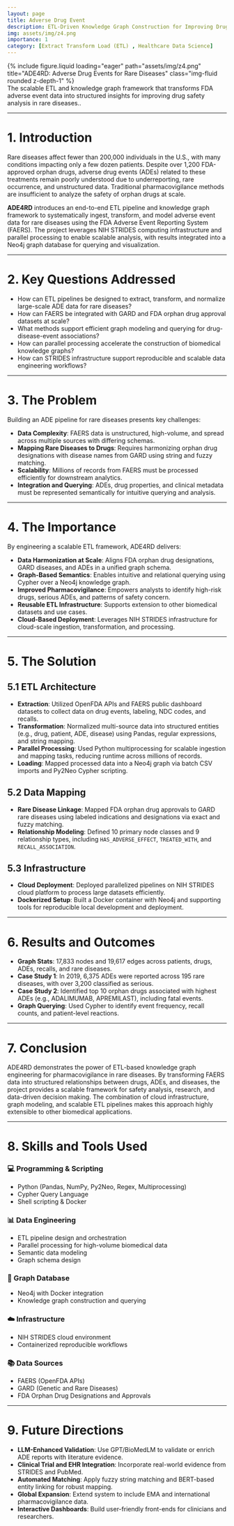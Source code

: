```yaml
---
layout: page
title: Adverse Drug Event 
description: ETL-Driven Knowledge Graph Construction for Improving Drug Safety and Pharmacovigilance in Rare Diseases
img: assets/img/z4.png
importance: 1
category: [Extract Transform Load (ETL) , Healthcare Data Science]
---
```


<!-- ### **Case Study: ADE4RD: Adverse Drug Events for Rare Diseases** -->

<div class="row justify-content-sm-center">
  <div class="col-sm-8 mt-3 mt-md-0">
    {% include figure.liquid loading="eager" path="assets/img/z4.png" title="ADE4RD: Adverse Drug Events for Rare Diseases" class="img-fluid rounded z-depth-1" %}
  </div>
</div>
<div class="caption">
    The scalable ETL and knowledge graph framework that transforms FDA adverse event data into structured insights for improving drug safety analysis in rare diseases..
</div>

---

# 1. Introduction

Rare diseases affect fewer than 200,000 individuals in the U.S., with many conditions impacting only a few dozen patients. Despite over 1,200 FDA-approved orphan drugs, adverse drug events (ADEs) related to these treatments remain poorly understood due to underreporting, rare occurrence, and unstructured data. Traditional pharmacovigilance methods are insufficient to analyze the safety of orphan drugs at scale.

**ADE4RD** introduces an end-to-end ETL pipeline and knowledge graph framework to systematically ingest, transform, and model adverse event data for rare diseases using the FDA Adverse Event Reporting System (FAERS). The project leverages NIH STRIDES computing infrastructure and parallel processing to enable scalable analysis, with results integrated into a Neo4j graph database for querying and visualization.

---

# 2. Key Questions Addressed

- How can ETL pipelines be designed to extract, transform, and normalize large-scale ADE data for rare diseases?
- How can FAERS be integrated with GARD and FDA orphan drug approval datasets at scale?
- What methods support efficient graph modeling and querying for drug-disease-event associations?
- How can parallel processing accelerate the construction of biomedical knowledge graphs?
- How can STRIDES infrastructure support reproducible and scalable data engineering workflows?

---

# 3. The Problem

Building an ADE pipeline for rare diseases presents key challenges:

- **Data Complexity**: FAERS data is unstructured, high-volume, and spread across multiple sources with differing schemas.
- **Mapping Rare Diseases to Drugs**: Requires harmonizing orphan drug designations with disease names from GARD using string and fuzzy matching.
- **Scalability**: Millions of records from FAERS must be processed efficiently for downstream analytics.
- **Integration and Querying**: ADEs, drug properties, and clinical metadata must be represented semantically for intuitive querying and analysis.

---

# 4. The Importance

By engineering a scalable ETL framework, ADE4RD delivers:

- **Data Harmonization at Scale**: Aligns FDA orphan drug designations, GARD diseases, and ADEs in a unified graph schema.
- **Graph-Based Semantics**: Enables intuitive and relational querying using Cypher over a Neo4j knowledge graph.
- **Improved Pharmacovigilance**: Empowers analysts to identify high-risk drugs, serious ADEs, and patterns of safety concern.
- **Reusable ETL Infrastructure**: Supports extension to other biomedical datasets and use cases.
- **Cloud-Based Deployment**: Leverages NIH STRIDES infrastructure for cloud-scale ingestion, transformation, and processing.

---

# 5. The Solution

## 5.1 ETL Architecture

- **Extraction**: Utilized OpenFDA APIs and FAERS public dashboard datasets to collect data on drug events, labeling, NDC codes, and recalls.
- **Transformation**: Normalized multi-source data into structured entities (e.g., drug, patient, ADE, disease) using Pandas, regular expressions, and string mapping.
- **Parallel Processing**: Used Python multiprocessing for scalable ingestion and mapping tasks, reducing runtime across millions of records.
- **Loading**: Mapped processed data into a Neo4j graph via batch CSV imports and Py2Neo Cypher scripting.

## 5.2 Data Mapping

- **Rare Disease Linkage**: Mapped FDA orphan drug approvals to GARD rare diseases using labeled indications and designations via exact and fuzzy matching.
- **Relationship Modeling**: Defined 10 primary node classes and 9 relationship types, including `HAS_ADVERSE_EFFECT`, `TREATED_WITH`, and `RECALL_ASSOCIATION`.

## 5.3 Infrastructure

- **Cloud Deployment**: Deployed parallelized pipelines on NIH STRIDES cloud platform to process large datasets efficiently.
- **Dockerized Setup**: Built a Docker container with Neo4j and supporting tools for reproducible local development and deployment.

---

# 6. Results and Outcomes

- **Graph Stats**: 17,833 nodes and 19,617 edges across patients, drugs, ADEs, recalls, and rare diseases.
- **Case Study 1**: In 2019, 6,375 ADEs were reported across 195 rare diseases, with over 3,200 classified as serious.
- **Case Study 2**: Identified top 10 orphan drugs associated with highest ADEs (e.g., ADALIMUMAB, APREMILAST), including fatal events.
- **Graph Querying**: Used Cypher to identify event frequency, recall counts, and patient-level reactions.

---

# 7. Conclusion

ADE4RD demonstrates the power of ETL-based knowledge graph engineering for pharmacovigilance in rare diseases. By transforming FAERS data into structured relationships between drugs, ADEs, and diseases, the project provides a scalable framework for safety analysis, research, and data-driven decision making. The combination of cloud infrastructure, graph modeling, and scalable ETL pipelines makes this approach highly extensible to other biomedical applications.

---

# 8. Skills and Tools Used

### 💻 Programming & Scripting

- Python (Pandas, NumPy, Py2Neo, Regex, Multiprocessing)
- Cypher Query Language
- Shell scripting & Docker

### 📊 Data Engineering

- ETL pipeline design and orchestration
- Parallel processing for high-volume biomedical data
- Semantic data modeling
- Graph schema design

### 🧠 Graph Database

- Neo4j with Docker integration
- Knowledge graph construction and querying

### ☁️ Infrastructure

- NIH STRIDES cloud environment
- Containerized reproducible workflows

### 📚 Data Sources

- FAERS (OpenFDA APIs)
- GARD (Genetic and Rare Diseases)
- FDA Orphan Drug Designations and Approvals

---

# 9. Future Directions

- **LLM-Enhanced Validation**: Use GPT/BioMedLM to validate or enrich ADE reports with literature evidence.
- **Clinical Trial and EHR Integration**: Incorporate real-world evidence from STRIDES and PubMed.
- **Automated Matching**: Apply fuzzy string matching and BERT-based entity linking for robust mapping.
- **Global Expansion**: Extend system to include EMA and international pharmacovigilance data.
- **Interactive Dashboards**: Build user-friendly front-ends for clinicians and researchers.
